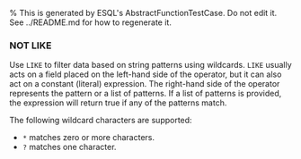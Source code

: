 % This is generated by ESQL's AbstractFunctionTestCase. Do not edit it. See ../README.md for how to regenerate it.

### NOT LIKE
Use `LIKE` to filter data based on string patterns using wildcards. `LIKE`
usually acts on a field placed on the left-hand side of the operator, but it can
also act on a constant (literal) expression. The right-hand side of the operator
represents the pattern or a list of patterns. If a list of patterns is provided,
the expression will return true if any of the patterns match.

The following wildcard characters are supported:

* `*` matches zero or more characters.
* `?` matches one character.

